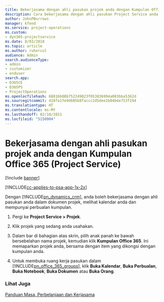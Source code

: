 ```yaml
---
title: Bekerjasama dengan ahli pasukan projek anda dengan Kumpulan Office 365
description: Cara bekerjasama dengan ahli pasukan Project Service anda melalui Kumpulan Office 365
author: JohnPBurrows
manager: kfend
ms.service: project-operations
ms.custom:
- dyn365-projectservice
ms.date: 8/03/2018
ms.topic: article
ms.author: ruhercul
audience: Admin
search.audienceType:
- admin
- customizer
- enduser
search.app:
- D365CE
- D365PS
- ProjectOperations
ms.openlocfilehash: 68816b00b752249023f053836994a083bba5362d
ms.sourcegitcommit: 418fa1fe9d605b8faccc2d5dee1b04b4e753f194
ms.translationtype: HT
ms.contentlocale: ms-MY
ms.lasthandoff: 02/10/2021
ms.locfileid: "5150904"
---
```

# <a name="collaborate-with-your-project-team-members-with-office-365-groups-project-service"></a>Bekerjasama dengan ahli pasukan projek anda dengan Kumpulan Office 365 (Project Service)

[!include [banner](../includes/psa-now-project-operations.md)]

[!INCLUDE[cc-applies-to-psa-app-1x-2x](../includes/cc-applies-to-psa-app-1x-2x.md)]

Dengan [!INCLUDE[pn_dynamics_crm](../includes/pn-dynamics-crm.md)], anda boleh bekerjasama dengan ahli pasukan anda dalam dokumen projek, melihat kalendar anda dan mempunyai perbualan kumpulan.  
  
1. Pergi ke **Project Service > Projek**.  
  
2. Klik projek yang sedang anda usahakan.  
  
3. Dalam bar di bahagian atas skrin, pilih anak panah ke  bawah bersebelahan nama projek, kemudian klik **Kumpulan Office 365**. Ini memaparkan projek anda, bersama dengan item yang dikongsi dengan kumpulan anda.  
  
4. Untuk membuka ruang kerja pasukan dalam [!INCLUDE[pn_office_365_groups](../includes/pn-office-365-groups.md)], klik **Buka Kalendar**, **Buka Perbualan**, **Buka Notebook**, **Buka Dokumen** atau **Buka Orang**.  
  
### <a name="see-also"></a>Lihat Juga  
 [Panduan Masa, Perbelanjaan dan Kerjasama](../psa/time-expense-collaboration-guide.md)
